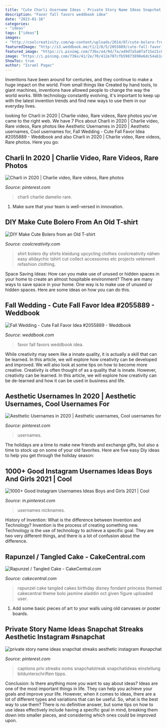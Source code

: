 ```yaml
---
title: "Cute Charli Username Ideas : Private Story Name Ideas Snapchat Streaks Aesthetic Instagram #snapchat"
description: "Favor fall favors weddbook idea"
date: "2023-01-16"
categories:
- "ideas"
tags: ["ideas"]
images:
- "http://coolcreativity.com/wp-content/uploads/2014/07/cute-bolero-from-an-old-t-shirt-2.jpg"
featuredImage: "http://s3.weddbook.me/t1/2/0/5/2055889/cute-fall-favor-idea-favorite-favors-for-a-fun-wedding-pinterest.jpg"
featured_image: "https://i.pinimg.com/736x/a4/9d/7a/a49d7a5a8faf15e21c0dd9d1d8ca0f43.jpg"
image: "https://i.pinimg.com/736x/41/2e/70/412e707cfb59873898e6dc54ab1db478.jpg"
ShowToc: true
author: "Israel Pagac"
---
```



Inventions have been around for centuries, and they continue to make a huge impact on the world. From small things like Created by hand tools, to giant machines, inventions have allowed people to change the way the world works. With technology constantly evolving, it's important to keep up with the latest invention trends and find new ways to use them in our everyday lives.

	

		
looking for Charli in 2020 | Charlie video, Rare videos, Rare photos you've came to the right web. We have 7 Pics about Charli in 2020 | Charlie video, Rare videos, Rare photos like Aesthetic Usernames in 2020 | Aesthetic usernames, Cool usernames for, Fall Wedding - Cute Fall Favor Idea #2055889 - Weddbook and also Charli in 2020 | Charlie video, Rare videos, Rare photos. Here you go:
		
    
## Charli In 2020 | Charlie Video, Rare Videos, Rare Photos

<img loading=lazy src="https://i.pinimg.com/736x/41/2e/70/412e707cfb59873898e6dc54ab1db478.jpg" onerror="this.onerror=null;this.src='https://tse2.mm.bing.net/th?id=OIP.MiOvvxQQkAT2R2uAeKOZUAHaNK&amp;pid=15.1';" alt="Charli in 2020 | Charlie video, Rare videos, Rare photos">

_Source: pinterest.com_

>charli charlie damelio rare. 

	

1. Make sure that your team is well-versed in innovation.

    
## DIY Make Cute Bolero From An Old T-shirt

<img loading=lazy src="http://coolcreativity.com/wp-content/uploads/2014/07/cute-bolero-from-an-old-t-shirt-2.jpg" onerror="this.onerror=null;this.src='https://tse3.mm.bing.net/th?id=OIP.VGmSAHfdpZo_NiNUDewwugHaH8&amp;pid=15.1';" alt="DIY Make Cute Bolero from an Old T-shirt">

_Source: coolcreativity.com_

>shirt bolero diy shirts kleidung upcycling clothes coolcreativity nähen easy alldaychic tshirt cut collect accessoires etc projects vetement refashion clothing. 

	

Space Saving Ideas: How can you make use of unused or hidden spaces in your home to create an almost hospitable environment?
There are many ways to save space in your home. One way is to make use of unused or hidden spaces. Here are some ideas on how you can do this.

    
## Fall Wedding - Cute Fall Favor Idea #2055889 - Weddbook

<img loading=lazy src="http://s3.weddbook.me/t1/2/0/5/2055889/cute-fall-favor-idea-favorite-favors-for-a-fun-wedding-pinterest.jpg" onerror="this.onerror=null;this.src='https://tse1.mm.bing.net/th?id=OIP.aRMB6y8qHwgfRD8jybn6tgHaLI&amp;pid=15.1';" alt="Fall Wedding - Cute Fall Favor Idea #2055889 - Weddbook">

_Source: weddbook.com_

>favor fall favors weddbook idea. 

	

While creativity may seem like a innate quality, it is actually a skill that can be learned. In this article, we will explore how creativity can be developed and improved. We will also look at some tips on how to become more creative.
Creativity is often thought of as a quality that is innate. However, creativity can be learned. In this article, we will explore how creativity can be de-learned and how it can be used in business and life.

    
## Aesthetic Usernames In 2020 | Aesthetic Usernames, Cool Usernames For

<img loading=lazy src="https://i.pinimg.com/736x/56/a7/62/56a76244c0eafe6445f53af82e51d151.jpg" onerror="this.onerror=null;this.src='https://tse1.mm.bing.net/th?id=OIP.OnzsBUHUA0KMTivQttSCmwHaLH&amp;pid=15.1';" alt="Aesthetic Usernames in 2020 | Aesthetic usernames, Cool usernames for">

_Source: pinterest.com_

>usernames. 

	

The holidays are a time to make new friends and exchange gifts, but also a time to stock up on some of your old favorites. Here are five easy Diy ideas to help you get through the holiday season: 

    
## 1000+ Good Instagram Usernames Ideas Boys And Girls 2021 | Cool

<img loading=lazy src="https://i.pinimg.com/736x/a4/9d/7a/a49d7a5a8faf15e21c0dd9d1d8ca0f43.jpg" onerror="this.onerror=null;this.src='https://tse2.mm.bing.net/th?id=OIP.ZB8g1-ownwHu8_Of_inLpgHaLH&amp;pid=15.1';" alt="1000+ Good Instagram Usernames Ideas Boys and Girls 2021 | Cool">

_Source: in.pinterest.com_

>usernames nicknames. 

	

History of Invention: What is the difference between Invention and Technology?
Invention is the process of creating something new. Technology is the use of technology to achieve a specific goal. They are two very different things, and there is a lot of confusion about the difference.

    
## Rapunzel / Tangled Cake - CakeCentral.com

<img loading=lazy src="https://cdn001.cakecentral.com/gallery/2015/03/900_829395b9xV_rapunzel-tangled-cake.jpg" onerror="this.onerror=null;this.src='https://tse4.mm.bing.net/th?id=OIP.tdnvQlagWLCIgbDKLWaNZgHaJ4&amp;pid=15.1';" alt="Rapunzel / Tangled Cake - CakeCentral.com">

_Source: cakecentral.com_

>rapunzel cake tangled cakes birthday disney fondant princess themed cakecentral theme bolo jasmine aladdin oct given figure uploaded user. 

	

1) Add some basic pieces of art to your walls using old canvases or poster boards.

    
## Private Story Name Ideas Snapchat Streaks Aesthetic Instagram #snapchat

<img loading=lazy src="https://i.pinimg.com/736x/9e/a6/e8/9ea6e886cf36a6d0365f92814f23a406.jpg" onerror="this.onerror=null;this.src='https://tse1.mm.bing.net/th?id=OIP.lLH82Eay_CW6JXvabA-FqQHaMx&amp;pid=15.1';" alt="private story name ideas snapchat streaks aesthetic instagram #snapchat">

_Source: pinterest.com_

>captions priv streaks noms snapchatstreak snapchatideas einstellung bildunterschriften tipps. 

	

Conclusion: Is there anything more you want to say about ideas?
Ideas are one of the most important things in life. They can help you achieve your goals and improve your life. However, when it comes to ideas, there are a lot of different types and variations that can be useful. So, what is the best way to use them? There is no definitive answer, but some tips on how to use ideas effectively include having a specific goal in mind, breaking them down into smaller pieces, and considering which ones could be improved upon.

